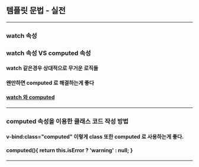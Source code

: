 ## 템플릿 문법 - 실전

---

### watch 속성

### watch 속성 VS computed 속성
#### watch 같은경우 상대적으로 무거운 로직들
#### 왠만하면 computed 로 해결하는게 좋다
#### [watch 와 computed](https://vuejs.org/v2/guide/computed.html#ad)

---
### computed 속성을 이용한 클래스 코드 작성 방법
#### v-bind:class="computed" 이렇게 class 또한 computed 로 사용하는게 좋다.
#### computed(){ return this.isError ? 'warning' : null; } 

---

